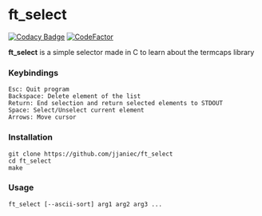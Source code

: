 # ft_select 
[![Codacy 
Badge](https://api.codacy.com/project/badge/Grade/9cf510e3c2674a7ea6834a76e66dd247)](https://www.codacy.com/app/jjaniec/ft_select?utm_source=github.com&amp;utm_medium=referral&amp;utm_content=jjaniec/ft_select&amp;utm_campaign=Badge_Grade) 
[![CodeFactor](https://www.codefactor.io/repository/github/jjaniec/ft_select/badge)](https://www.codefactor.io/repository/github/jjaniec/ft_select)

**ft_select** is a simple selector made in C to learn about the termcaps library

### Keybindings

```
Esc: Quit program
Backspace: Delete element of the list
Return: End selection and return selected elements to STDOUT
Space: Select/Unselect current element
Arrows: Move cursor
```

### Installation

```
git clone https://github.com/jjaniec/ft_select
cd ft_select
make
```

### Usage

```
ft_select [--ascii-sort] arg1 arg2 arg3 ...
```
